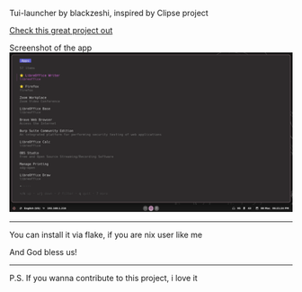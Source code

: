 Tui-launcher by blackzeshi, inspired by Clipse project

[Check this great project out](https://github.com/savedra1/clipse/tree/main)

Screenshot of the app ![Good looking](./images/sreenshot.png)

---

You can install it via flake, if you are nix user like me

And God bless us!

---

P.S. If you wanna contribute to this project, i love it
